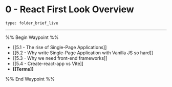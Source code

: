 # 0 - React First Look Overview
 
```ccard
type: folder_brief_live
```
 
---

%% Begin Waypoint %%
- [[5.1 - The rise of Single-Page Applications]]
- [[5.2 - Why write Single-Page Application with Vanilla JS so hard]]
- [[5.3 - Why we need front-end frameworks]]
- [[5.4 - Create-react-app vs Vite]]
- **[[Terms]]**

%% End Waypoint %%